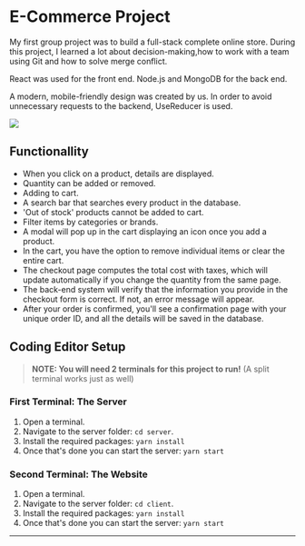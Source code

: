 # E-Commerce Project

My first group project was to build a full-stack complete online store. During this project, I learned a lot about decision-making,how to work with a team using Git and how to solve merge conflict.

React was used for the front end. Node.js and MongoDB for the back end.

A modern, mobile-friendly design was created by us. In order to avoid unnecessary requests to the backend, UseReducer is used.

![](https://github.com/FabienD0/E-Commerce-Project/blob/master/client/public/images/ezgif-1-5fb55e88cf.gif)

## Functionallity

- When you click on a product, details are displayed.
- Quantity can be added or removed.
- Adding to cart.
- A search bar that searches every product in the database.
- 'Out of stock' products cannot be added to cart.
- Filter items by categories or brands.
- A modal will pop up in the cart displaying an icon once you add a product.
- In the cart, you have the option to remove individual items or clear the entire cart.
- The checkout page computes the total cost with taxes, which will update automatically if you change the quantity from the same page.
- The back-end system will verify that the information you provide in the checkout form is correct. If not, an error message will appear.
- After your order is confirmed, you'll see a confirmation page with your unique order ID, and all the details will be saved in the database.

## Coding Editor Setup

> **NOTE: You will need 2 terminals for this project to run!** (A split terminal works just as well)

### **First Terminal: The Server**

1. Open a terminal.
2. Navigate to the server folder: `cd server`.
3. Install the required packages: `yarn install`
4. Once that's done you can start the server: `yarn start`

### **Second Terminal: The Website**

1. Open a terminal.
2. Navigate to the server folder: `cd client`.
3. Install the required packages: `yarn install`
4. Once that's done you can start the server: `yarn start`
---
